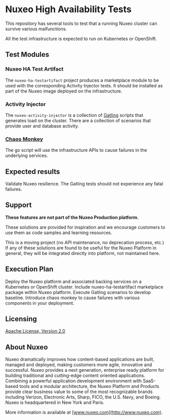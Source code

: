 # Nuxeo High Availability Tests

This repository has several tools to test that a running Nuxeo cluster can survive various malfunctions.

All the test infrastructure is expected to run on Kubernetes or OpenShift.

## Test Modules

### Nuxeo HA Test Artifact

The `nuxeo-ha-testartifact` project produces a marketplace module to be used with the corresponding Activity Injector tests.  It should be installed as part of the Nuxeo image deployed on the infrastructure.

### Activity Injector

The `nuxeo-activity-injector` is a collection of [Gatling](https://gatling.io/docs/2.3/general/scenario/) scripts that generates load on the cluster.  There are a collection of scenarios that provide user and database activity.

### [Chaos Monkey](https://en.wikipedia.org/wiki/Chaos_Monkey)

The go script will use the infrastructure APIs to cause failures in the underlying services.

## Expected results

Validate Nuxeo resilience.  The Gatling tests should not experience any fatal failures.

## Support

**These features are not part of the Nuxeo Production platform.**

These solutions are provided for inspiration and we encourage customers to use them as code samples and learning resources.

This is a moving project (no API maintenance, no deprecation process, etc.) If any of these solutions are found to be useful for the Nuxeo Platform in general, they will be integrated directly into platform, not maintained here.

## Execution Plan

Deploy the Nuxeo platform and associated backing services on a Kubernetes or OpenShift cluster.  Include nuxeo-ha-testartifact marketplace package within Nuxeo platform.  Execute Gatling scenarios to develop baseline.  Introduce chaos monkey to cause failures with various components in your deployment.

## Licensing

[Apache License, Version 2.0](http://www.apache.org/licenses/LICENSE-2.0)

## About Nuxeo

Nuxeo dramatically improves how content-based applications are built, managed and deployed, making customers more agile, innovative and successful. Nuxeo provides a next generation, enterprise ready platform for building traditional and cutting-edge content oriented applications. Combining a powerful application development environment with SaaS-based tools and a modular architecture, the Nuxeo Platform and Products provide clear business value to some of the most recognizable brands including Verizon, Electronic Arts, Sharp, FICO, the U.S. Navy, and Boeing. Nuxeo is headquartered in New York and Paris.

More information is available at [www.nuxeo.com](http://www.nuxeo.com).
